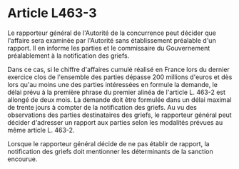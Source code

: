 # Article L463-3

Le rapporteur général de l'Autorité de la concurrence peut décider que l'affaire sera examinée par l'Autorité sans établissement préalable d'un rapport. Il en informe les parties et le commissaire du Gouvernement préalablement à la notification des griefs.

Dans ce cas, si le chiffre d'affaires cumulé réalisé en France lors du dernier exercice clos de l'ensemble des parties dépasse 200 millions d'euros et dès lors qu'au moins une des parties intéressées en formule la demande, le délai prévu à la première phrase du premier alinéa de l'article L. 463-2 est allongé de deux mois. La demande doit être formulée dans un délai maximal de trente jours à compter de la notification des griefs. Au vu des observations des parties destinataires des griefs, le rapporteur général peut décider d'adresser un rapport aux parties selon les modalités prévues au même article L. 463-2.

Lorsque le rapporteur général décide de ne pas établir de rapport, la notification des griefs doit mentionner les déterminants de la sanction encourue.
